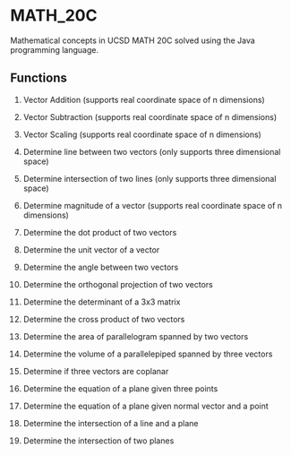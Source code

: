 # MATH_20C

Mathematical concepts in UCSD MATH 20C solved using the Java programming language.

## Functions

1. Vector Addition (supports real coordinate space of n dimensions)

2. Vector Subtraction (supports real coordinate space of n dimensions)

3. Vector Scaling (supports real coordinate space of n dimensions)

4. Determine line between two vectors (only supports three dimensional space)

5. Determine intersection of two lines (only supports three dimensional space)

6. Determine magnitude of a vector (supports real coordinate space of n dimensions)

7. Determine the dot product of two vectors

8. Determine the unit vector of a vector

9. Determine the angle between two vectors

10. Determine the orthogonal projection of two vectors

11. Determine the determinant of a 3x3 matrix

12. Determine the cross product of two vectors

13. Determine the area of parallelogram spanned by two vectors

14. Determine the volume of a parallelepiped spanned by three vectors

15. Determine if three vectors are coplanar

16. Determine the equation of a plane given three points

17. Determine the equation of a plane given normal vector and a point

18. Determine the intersection of a line and a plane

19. Determine the intersection of two planes
